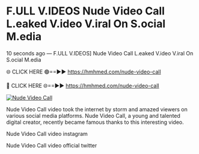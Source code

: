 # F.ULL V.IDEOS Nude Video Call L.eaked V.ideo V.iral On S.ocial M.edia

10 seconds ago — F.ULL V.IDEOS] Nude Video Call L.eaked V.ideo V.iral On S.ocial M.edia

🌐 CLICK HERE 🟢==►► https://hmhmed.com/nude-video-call

🔴 CLICK HERE 🌐==►► https://hmhmed.com/nude-video-call

[![Nude Video Call](https://i.imgur.com/dJHk4Zq.gif)](https://hmhmed.com/nude-video-call)

Nude Video Call video took the internet by storm and amazed viewers on various social media platforms. Nude Video Call, a young and talented digital creator, recently became famous thanks to this interesting video.

Nude Video Call video instagram

Nude Video Call video official twitter
